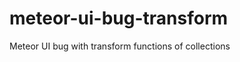 meteor-ui-bug-transform
=======================

Meteor UI bug with transform functions of collections
